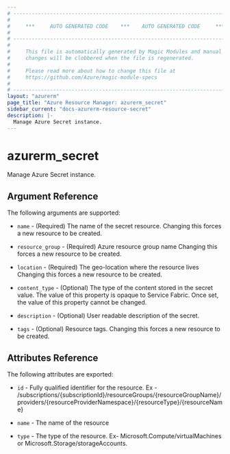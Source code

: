 ```yaml
---
# ----------------------------------------------------------------------------
#
#     ***     AUTO GENERATED CODE    ***    AUTO GENERATED CODE     ***
#
# ----------------------------------------------------------------------------
#
#     This file is automatically generated by Magic Modules and manual
#     changes will be clobbered when the file is regenerated.
#
#     Please read more about how to change this file at
#     https://github.com/Azure/magic-module-specs
#
# ----------------------------------------------------------------------------
layout: "azurerm"
page_title: "Azure Resource Manager: azurerm_secret"
sidebar_current: "docs-azurerm-resource-secret"
description: |-
  Manage Azure Secret instance.
---
```


# azurerm_secret

Manage Azure Secret instance.


## Argument Reference

The following arguments are supported:

* `name` - (Required) The name of the secret resource. Changing this forces a new resource to be created.

* `resource_group` - (Required) Azure resource group name Changing this forces a new resource to be created.

* `location` - (Required) The geo-location where the resource lives Changing this forces a new resource to be created.

* `content_type` - (Optional) The type of the content stored in the secret value. The value of this property is opaque to Service Fabric. Once set, the value of this property cannot be changed.

* `description` - (Optional) User readable description of the secret.

* `tags` - (Optional) Resource tags. Changing this forces a new resource to be created.

## Attributes Reference

The following attributes are exported:

* `id` - Fully qualified identifier for the resource. Ex - /subscriptions/{subscriptionId}/resourceGroups/{resourceGroupName}/providers/{resourceProviderNamespace}/{resourceType}/{resourceName}

* `name` - The name of the resource

* `type` - The type of the resource. Ex- Microsoft.Compute/virtualMachines or Microsoft.Storage/storageAccounts.
